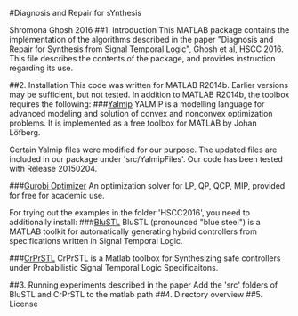 #Diagnosis and Repair for sYnthesis

Shromona Ghosh 2016
##1. Introduction
This MATLAB package contains the implementation of the algorithms described
in the paper "Diagnosis and Repair for Synthesis from Signal Temporal Logic", Ghosh et al, HSCC 2016. This file describes the contents
of the package, and provides instruction regarding its use.

##2. Installation
This code was written for MATLAB R2014b. Earlier versions may be sufficient, but not tested.
In addition to MATLAB R2014b, the toolbox requires the following:
###[Yalmip](http://users.isy.liu.se/johanl/yalmip/pmwiki.php)
YALMIP is a modelling language for advanced modeling and solution of convex and nonconvex optimization problems. 
It is implemented as a free toolbox for MATLAB by Johan Löfberg.

Certain Yalmip files were modified for our purpose. The updated files are included in our package under 'src/YalmipFiles'.
Our code has been tested with Release 20150204.

###[Gurobi Optimizer](http://www.gurobi.com/)
An optimization solver for LP, QP, QCP, MIP, provided for free for academic use.

For trying out the examples in the folder 'HSCC2016', you need to additionally install:
###[BluSTL](https://github.com/vraman/BluSTL.git)
BluSTL (pronounced "blue steel") is a MATLAB toolkit for automatically generating hybrid controllers from specifications written in Signal Temporal Logic.

###[CrPrSTL](https://github.com/dsadigh/CrSPrSTL.git)
CrPrSTL is a Matlab toolbox for Synthesizing safe controllers under Probabilistic Signal Temporal Logic Specificaitons.

##3. Running experiments described in the paper
Add the 'src' folders of BluSTL and CrPrSTL to the matlab path
##4. Directory overview
##5. License

